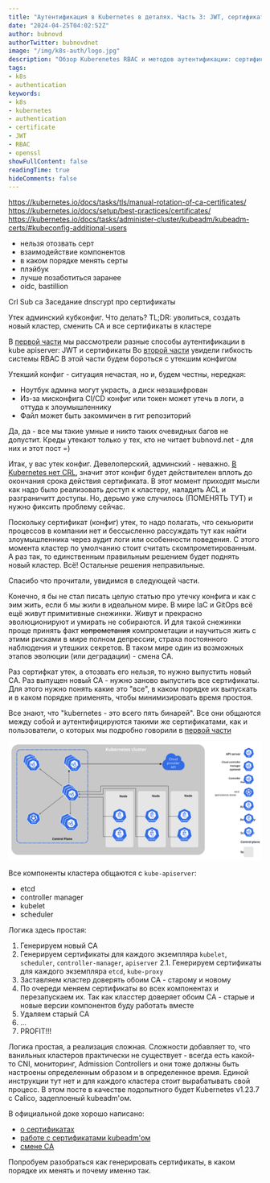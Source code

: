 ```yaml
---
title: "Аутентификация в Kubernetes в деталях. Часть 3: JWT, сертификаты"
date: "2024-04-25T04:02:52Z"
author: bubnovd
authorTwitter: bubnovdnet
image: "/img/k8s-auth/logo.jpg"
description: "Обзор Kuberenetes RBAC и методов аутентификации: сертификаты, JWT"
tags:
- k8s
- authentication
keywords:
- k8s
- kubernetes
- authentication
- certificate
- JWT
- RBAC
- openssl
showFullContent: false
readingTime: true
hideComments: false
---
```


https://kubernetes.io/docs/tasks/tls/manual-rotation-of-ca-certificates/
https://kubernetes.io/docs/setup/best-practices/certificates/
https://kubernetes.io/docs/tasks/administer-cluster/kubeadm/kubeadm-certs/#kubeconfig-additional-users

- нельзя отозвать серт
- взаимодействие компонентов
- в каком порядке менять серты
- плэйбук
- лучше позаботиться заранее
- oidc, bastillion

Crl
Sub ca
Заседание dnscrypt про сертификаты





Утек админский кубконфиг. Что делать?
TL;DR: уволиться, создать новый кластер, сменить CA и все сертификаты в кластере

В [первой части](/post/k8s-auth) мы рассмотрели разные способы аутентификации в kube apiserver: JWT и сертификаты
Во [второй части](/post/k8s-impersonate) увидели гибкость системы RBAC
В этой части будем бороться с утекшим конфигом


Утекший конфиг - ситуация нечастая, но и, будем честны, нередкая:
- Ноутбук админа могут украсть, а диск незашифрован
- Из-за мисконфига CI/CD конфиг или токен может утечь в логи, а оттуда к злоумышленнику
- Файл может быть закоммичен в гит репозиторий

Да, да - все мы такие умные и никто таких очевидных багов не допустит. Креды утекают только у тех, кто не читает bubnovd.net - для них и этот пост =)

Итак, у вас утек конфиг. Девелоперский, админский - неважно. [В Kubernetes нет CRL](https://github.com/kubernetes/kubernetes/issues/18982), значит этот конфиг будет действителен вплоть до окончания срока действия сертификата. В этот момент приходят мысли как надо было реализовать доступ к кластеру, наладить ACL и разграничитт доступы. Но, дерьмо уже случилось (ПОМЕНЯТЬ ТУТ) и нужно фиксить проблему сейчас.

Поскольку сертификат (конфиг) утек, то надо полагать, что секьюрити процессов в компании нет и бессысленно рассуждать тут как найти злоумышленника через аудит логи или особенности поведения. С этого момента кластер по умолчанию стоит считать скомпрометированным. А раз так, то единственным правильным решением будет поднять новый кластер. Всё! Остальные решения неправильные.

Спасибо что прочитали, увидимся в следующей части.


Конечно, я бы не стал писать целую статью про утечку конфига и как с эим жить, если б мы жили в идеальном мире. В мире IaC и GitOps всё ещё живут примитивные снежинки. Живут и прекрасно эволюционируют и умирать не собираются. И для такой снежинки проще принять факт ~~копрометания~~ компрометации и научиться жить с этими рисками в мире полном депрессии, страха постоянного наблюдения и утешких секретов. В таком мире один из возможных этапов эволюции (или деградации) - смена CA.

Раз сертифкат утек, а отозвать его нельзя, то нужно выпустить новый СA. Раз выпущен новый СА - нужно заново выпустить все сертификаты. Для этого нужно понять какие это "все", в каком порядке их выпускать и в каком порядке применять, чтобы минимизировать время простоя.



Все знают, что "kubernetes - это всего пять бинарей". Все они общаются между собой и аутентифицируются такими же сертификатами, как и пользователи, о которых мы подробно говорили в [первой части](ССЫЛКА_ТУТ)

![The components of a Kubernetes cluster](https://raw.githubusercontent.com/kubernetes/website/13dd6a817432249795b84e6f68bd8c4a7151c01d/static/images/docs/components-of-kubernetes.svg)

Все компоненты кластера общаются с `kube-apiserver`:
- etcd
- controller manager
- kubelet
- scheduler

Логика здесь простая:
1. Генерируем новый CA
2. Генерируем сертификаты для каждого экземпляра `kubelet`, `scheduler`, `controller-manager`, `apiserver`
2.1. Генерируем сертификаты для каждого экземпляра `etcd`, `kube-proxy`
3. Заставляем кластер доверять обоим СА - старому и новому
4. По очереди меняем сертификаты во всех компонентах и перезапускаем их. Так как класстер доверяет обоим СА - старые и новые версии компонентов буду работать вместе
5. Удаляем старый СА
6. ...
7. PROFIT!!!

Логика простая, а реализация сложная. Сложности добавляет то, что ванильных кластеров практически не существует - всегда есть какой-то CNI, мониторинг, Admission Controllers и они тоже должны быть настроены определенным образом и в определенное время. Единой инструкции тут нет и для каждого кластера стоит вырабатывать свой процесс. В этом посте в качестве подопытного будет Kubernetes v1.23.7 с Calico, задеплоеный kubeadm'ом.

В официальной доке хорошо написано:
- [о сертификатах](https://kubernetes.io/docs/setup/best-practices/certificates/)
- [работе с сертификатами kubeadm'ом](https://kubernetes.io/docs/tasks/administer-cluster/kubeadm/kubeadm-certs/)
- [смене СА](https://kubernetes.io/docs/tasks/tls/manual-rotation-of-ca-certificates/)

Попробуем разобраться как генерировать сертификаты, в каком порядке их менять и почему именно так.